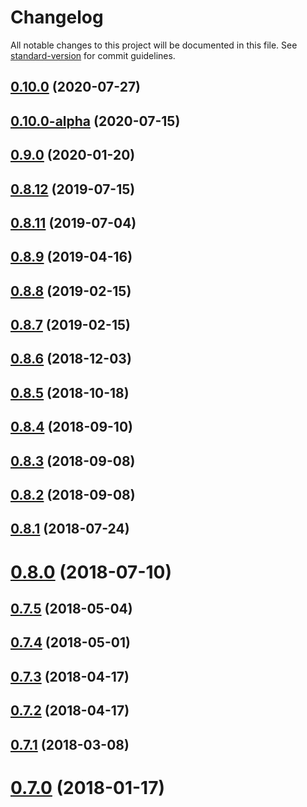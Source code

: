 # Changelog

All notable changes to this project will be documented in this file. See [standard-version](https://github.com/conventional-changelog/standard-version) for commit guidelines.

## [0.10.0](https://github.com/spring-projects/spring-flo/compare/v0.10.0-alpha...v0.10.0) (2020-07-27)

## [0.10.0-alpha](https://github.com/spring-projects/spring-flo/compare/v0.9.0...v0.10.0-alpha) (2020-07-15)

## [0.9.0](https://github.com/spring-projects/spring-flo/compare/v0.8.12...v0.9.0) (2020-01-20)

<a name="0.8.12"></a>
## [0.8.12](https://github.com/spring-projects/spring-flo/compare/v0.8.11...v0.8.12) (2019-07-15)



<a name="0.8.11"></a>
## [0.8.11](https://github.com/spring-projects/spring-flo/compare/v0.8.9...v0.8.11) (2019-07-04)



<a name="0.8.9"></a>
## [0.8.9](https://github.com/spring-projects/spring-flo/compare/v0.8.8...v0.8.9) (2019-04-16)



<a name="0.8.8"></a>
## [0.8.8](https://github.com/spring-projects/spring-flo/compare/v0.8.7...v0.8.8) (2019-02-15)



<a name="0.8.7"></a>
## [0.8.7](https://github.com/spring-projects/spring-flo/compare/v0.8.6...v0.8.7) (2019-02-15)



<a name="0.8.6"></a>
## [0.8.6](https://github.com/spring-projects/spring-flo/compare/v0.8.5...v0.8.6) (2018-12-03)



<a name="0.8.5"></a>
## [0.8.5](https://github.com/spring-projects/spring-flo/compare/v0.8.4...v0.8.5) (2018-10-18)



<a name="0.8.4"></a>
## [0.8.4](https://github.com/spring-projects/spring-flo/compare/v0.8.3...v0.8.4) (2018-09-10)



<a name="0.8.3"></a>
## [0.8.3](https://github.com/spring-projects/spring-flo/compare/v0.8.2...v0.8.3) (2018-09-08)



<a name="0.8.2"></a>
## [0.8.2](https://github.com/spring-projects/spring-flo/compare/v0.8.1...v0.8.2) (2018-09-08)



<a name="0.8.1"></a>
## [0.8.1](https://github.com/spring-projects/spring-flo/compare/v0.8.0...v0.8.1) (2018-07-24)



<a name="0.8.0"></a>
# [0.8.0](https://github.com/spring-projects/spring-flo/compare/v0.7.5...v0.8.0) (2018-07-10)



<a name="0.7.5"></a>
## [0.7.5](https://github.com/spring-projects/spring-flo/compare/v0.7.4...v0.7.5) (2018-05-04)



<a name="0.7.4"></a>
## [0.7.4](https://github.com/spring-projects/spring-flo/compare/v0.7.3...v0.7.4) (2018-05-01)



<a name="0.7.3"></a>
## [0.7.3](https://github.com/spring-projects/spring-flo/compare/v0.7.2...v0.7.3) (2018-04-17)



<a name="0.7.2"></a>
## [0.7.2](https://github.com/spring-projects/spring-flo/compare/v0.7.1...v0.7.2) (2018-04-17)



<a name="0.7.1"></a>
## [0.7.1](https://github.com/spring-projects/spring-flo/compare/v0.7.0...v0.7.1) (2018-03-08)



<a name="0.7.0"></a>
# [0.7.0](https://github.com/spring-projects/spring-flo/compare/v0.6.1...v0.7.0) (2018-01-17)
